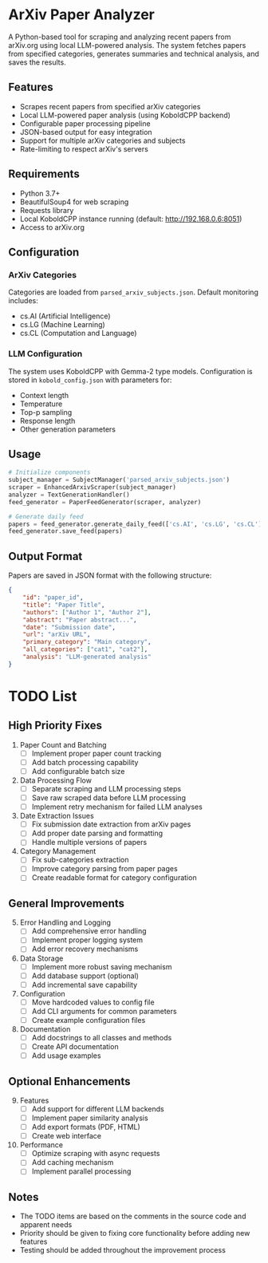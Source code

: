 # ArXiv Paper Analyzer

A Python-based tool for scraping and analyzing recent papers from arXiv.org using local LLM-powered analysis. The system fetches papers from specified categories, generates summaries and technical analysis, and saves the results.

## Features

- Scrapes recent papers from specified arXiv categories
- Local LLM-powered paper analysis (using KoboldCPP backend)
- Configurable paper processing pipeline
- JSON-based output for easy integration
- Support for multiple arXiv categories and subjects
- Rate-limiting to respect arXiv's servers

## Requirements

- Python 3.7+
- BeautifulSoup4 for web scraping
- Requests library
- Local KoboldCPP instance running (default: http://192.168.0.6:8051)
- Access to arXiv.org

## Configuration

### ArXiv Categories
Categories are loaded from `parsed_arxiv_subjects.json`. Default monitoring includes:
- cs.AI (Artificial Intelligence)
- cs.LG (Machine Learning)
- cs.CL (Computation and Language)

### LLM Configuration
The system uses KoboldCPP with Gemma-2 type models. Configuration is stored in `kobold_config.json` with parameters for:
- Context length
- Temperature
- Top-p sampling
- Response length
- Other generation parameters

## Usage

```python
# Initialize components
subject_manager = SubjectManager('parsed_arxiv_subjects.json')
scraper = EnhancedArxivScraper(subject_manager)
analyzer = TextGenerationHandler()
feed_generator = PaperFeedGenerator(scraper, analyzer)

# Generate daily feed
papers = feed_generator.generate_daily_feed(['cs.AI', 'cs.LG', 'cs.CL'])
feed_generator.save_feed(papers)
```

## Output Format

Papers are saved in JSON format with the following structure:
```json
{
    "id": "paper_id",
    "title": "Paper Title",
    "authors": ["Author 1", "Author 2"],
    "abstract": "Paper abstract...",
    "date": "Submission date",
    "url": "arXiv URL",
    "primary_category": "Main category",
    "all_categories": ["cat1", "cat2"],
    "analysis": "LLM-generated analysis"
}
```

# TODO List

## High Priority Fixes
1. Paper Count and Batching
   - [ ] Implement proper paper count tracking
   - [ ] Add batch processing capability
   - [ ] Add configurable batch size

2. Data Processing Flow
   - [ ] Separate scraping and LLM processing steps
   - [ ] Save raw scraped data before LLM processing
   - [ ] Implement retry mechanism for failed LLM analyses

3. Date Extraction Issues
   - [ ] Fix submission date extraction from arXiv pages
   - [ ] Add proper date parsing and formatting
   - [ ] Handle multiple versions of papers

4. Category Management
   - [ ] Fix sub-categories extraction
   - [ ] Improve category parsing from paper pages
   - [ ] Create readable format for category configuration

## General Improvements

5. Error Handling and Logging
   - [ ] Add comprehensive error handling
   - [ ] Implement proper logging system
   - [ ] Add error recovery mechanisms

6. Data Storage
   - [ ] Implement more robust saving mechanism
   - [ ] Add database support (optional)
   - [ ] Add incremental save capability

7. Configuration
   - [ ] Move hardcoded values to config file
   - [ ] Add CLI arguments for common parameters
   - [ ] Create example configuration files

8. Documentation
   - [ ] Add docstrings to all classes and methods
   - [ ] Create API documentation
   - [ ] Add usage examples

## Optional Enhancements

9. Features
   - [ ] Add support for different LLM backends
   - [ ] Implement paper similarity analysis
   - [ ] Add export formats (PDF, HTML)
   - [ ] Create web interface

10. Performance
    - [ ] Optimize scraping with async requests
    - [ ] Add caching mechanism
    - [ ] Implement parallel processing

## Notes
- The TODO items are based on the comments in the source code and apparent needs
- Priority should be given to fixing core functionality before adding new features
- Testing should be added throughout the improvement process